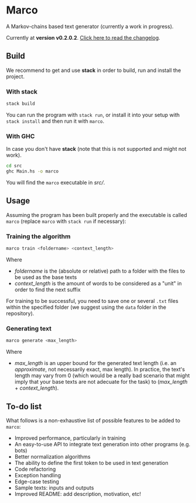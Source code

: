 # Marco

A Markov-chains based text generator (currently a work in progress).

Currently at **version v0.2.0.2**. [Click here to read the changelog](CHANGELOG.md).

## Build

We recommend to get and use **stack** in order to build, run and install the project.

### With stack

```bash
stack build
```

You can run the program with `stack run`, or install it into your setup with `stack install` and then run it with `marco`.

### With GHC

In case you don't have **stack** (note that this is not supported and might not work).

```bash
cd src
ghc Main.hs -o marco
```

You will find the `marco` executable in _src/_.

## Usage

Assuming the program has been built properly and the executable is called `marco` (replace `marco` with `stack run` if necessary):

### Training the algorithm

```bash
marco train <foldername> <context_length>
```

Where

- *foldername* is the (absolute or relative) path to a folder with the files to be used as the base texts
- *context_length* is the amount of words to be considered as a "unit" in order to find the next suffix

For training to be successful, you need to save one or several `.txt` files within the specified folder (we suggest using the `data` folder in the repository).

### Generating text

```bash
marco generate <max_length>
```

Where

- *max_length* is an upper bound for the generated text length (i.e. an *approximate*, not necessarily exact, max length). In practice, the text's length may vary from 0 (which would be a really bad scenario that might imply that your base texts are not adecuate for the task) to (*max_length* + *context_length*).

## To-do list

What follows is a non-exhaustive list of possible features to be added to `marco`:

- Improved performance, particularly in training
- An easy-to-use API to integrate text generation into other programs (e.g. bots)
- Better normalization algorithms
- The ability to define the first token to be used in text generation
- Code refactoring
- Exception handling
- Edge-case testing
- Sample texts: inputs and outputs
- Improved README: add description, motivation, etc!
